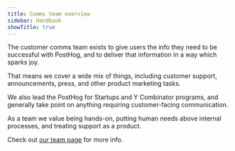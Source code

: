 ```yaml
---
title: Comms team overview
sidebar: Handbook
showTitle: true
---
```


The customer comms team exists to give users the info they need to be successful with PostHog, and to deliver that information in a way which sparks joy. 

That means we cover a wide mix of things, including customer support, announcements, press, and other product marketing tasks. 

We also lead the PostHog for Startups and Y Combinator programs, and generally take point on anything requiring customer-facing communication. 

As a team we value being hands-on, putting human needs above internal processes, and treating support as a product. 

Check out [our team page](/teams/customer-comms) for more info.
